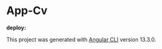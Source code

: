 # App-Cv

**deploy:**


This project was generated with [Angular CLI](https://github.com/angular/angular-cli) version 13.3.0.
